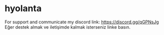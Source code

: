 # hyolanta
For support and communicate my discord link: https://discord.gg/qGPNsJg
Eğer destek almak ve iletişimde kalmak isterseniz linke basın.


